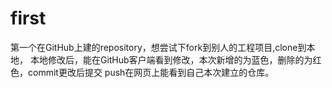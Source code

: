 # first
第一个在GitHub上建的repository，想尝试下fork到别人的工程项目,clone到本地，
本地修改后，能在GitHub客户端看到修改，本次新增的为蓝色，删除的为红色，commit更改后提交
push在网页上能看到自己本次建立的仓库。